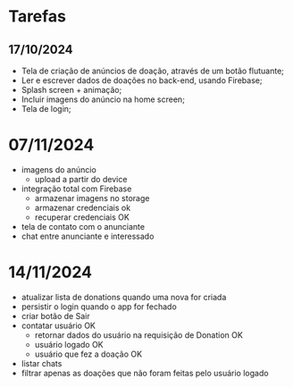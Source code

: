 # Tarefas

## 17/10/2024
* Tela de criação de anúncios de doação, através de um botão flutuante;
* Ler e escrever dados de doações no back-end, usando Firebase;
* Splash screen + animação;
* Incluir imagens do anúncio na home screen;
* Tela de login;

# 07/11/2024
* imagens do anúncio
  * upload a partir do device
* integração total com Firebase
  * armazenar imagens no storage
  * armazenar credenciais ok
  * recuperar credenciais OK
* tela de contato com o anunciante
* chat entre anunciante e interessado

# 14/11/2024
* atualizar lista de donations quando uma nova for criada
* persistir o login quando o app for fechado
* criar botão de Sair
* contatar usuário OK
    * retornar dados do usuário na requisição de Donation OK
    * usuário logado OK 
    * usuário que fez a doação OK
* listar chats
* filtrar apenas as doações que não foram feitas pelo usuário logado
